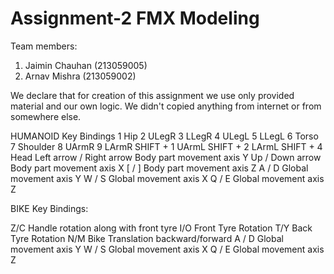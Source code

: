 # Assignment-2 FMX Modeling

Team members:
1. Jaimin Chauhan (213059005)
2. Arnav Mishra (213059002)

We declare that for creation of this assignment we use only provided material and our own logic. We didn't copied anything from internet or from somewhere else.


HUMANOID Key Bindings
1
Hip
2
ULegR
3
LLegR
4
ULegL
5
LLegL
6
Torso
7
Shoulder
8
UArmR
9
LArmR
SHIFT + 1
UArmL
SHIFT + 2
LArmL
SHIFT + 4
Head
Left arrow / Right arrow
Body part movement axis Y
Up / Down arrow
Body part movement axis X
[ / ]
Body part movement axis Z
A / D
Global movement axis Y
W / S
Global movement axis X
Q / E
Global movement axis Z




BIKE Key Bindings: 

Z/C
Handle rotation along with front tyre
I/O
Front Tyre Rotation
T/Y
Back Tyre Rotation
N/M
Bike Translation backward/forward
A / D
Global movement axis Y
W / S
Global movement axis X
Q / E
Global movement axis Z

